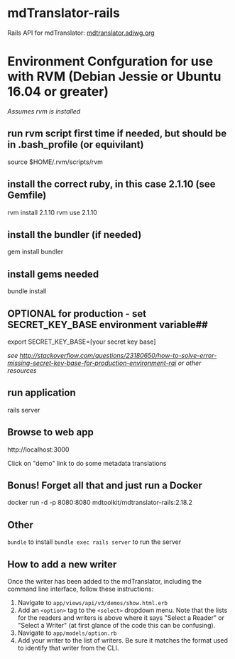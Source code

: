 # mdTranslator-rails

Rails API for mdTranslator: [mdtranslator.adiwg.org](http://mdtranslator.adiwg.org)


# Environment Confguration for use with RVM (Debian Jessie or Ubuntu 16.04 or greater)

*Assumes rvm is installed*

## run rvm script first time if needed, but should be in .bash_profile (or equivilant)

source $HOME/.rvm/scripts/rvm

## install the correct ruby, in this case 2.1.10 (see Gemfile)

rvm install 2.1.10
rvm use 2.1.10

## install the bundler (if needed)

gem install bundler

## install gems needed

bundle install

## OPTIONAL for production - set SECRET_KEY_BASE environment variable##

export SECRET_KEY_BASE=[your secret key base]

*see http://stackoverflow.com/questions/23180650/how-to-solve-error-missing-secret-key-base-for-production-environment-rai or other resources*

## run application

rails server

## Browse to web app

http://localhost:3000

Click on "demo" link to do some metadata translations

## Bonus! Forget all that and just run a Docker

docker run -d -p 8080:8080 mdtoolkit/mdtranslator-rails:2.18.2

## Other

`bundle` to install
`bundle exec rails server` to run the server

## How to add a new writer

Once the writer has been added to the mdTranslator, including the command line interface, follow these instructions:

1. Navigate to `app/views/api/v3/demos/show.html.erb`
2. Add an `<option>` tag to the `<select>` dropdown menu. Note that the lists for the readers and writers is above where it says "Select a Reader" or "Select a Writer" (at first glance of the code this can be confusing).
3. Navigate to `app/models/option.rb`
4. Add your writer to the list of writers. Be sure it matches the format used to identify that writer from the CLI.